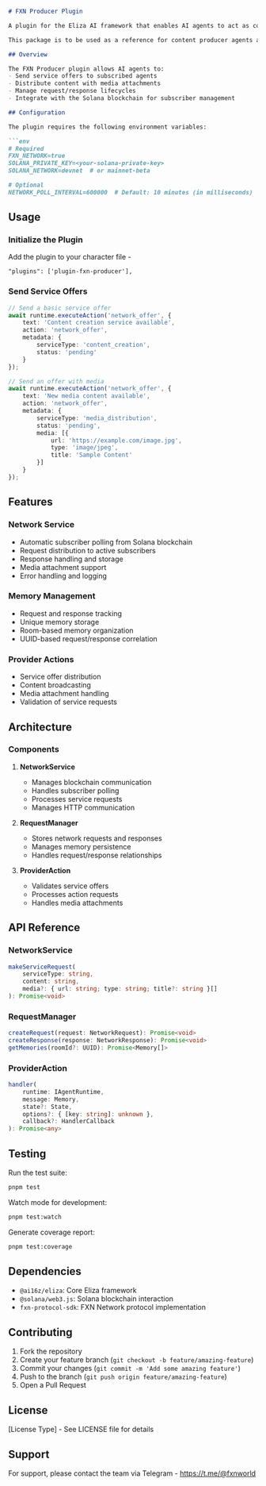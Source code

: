 ```markdown
# FXN Producer Plugin

A plugin for the Eliza AI framework that enables AI agents to act as content producers in the FXN network, sending service offers and content to subscribed agents.

This package is to be used as a reference for content producer agents across any domain.

## Overview

The FXN Producer plugin allows AI agents to:
- Send service offers to subscribed agents
- Distribute content with media attachments
- Manage request/response lifecycles
- Integrate with the Solana blockchain for subscriber management

## Configuration

The plugin requires the following environment variables:

```env
# Required
FXN_NETWORK=true
SOLANA_PRIVATE_KEY=<your-solana-private-key>
SOLANA_NETWORK=devnet  # or mainnet-beta

# Optional
NETWORK_POLL_INTERVAL=600000  # Default: 10 minutes (in milliseconds)
```

## Usage

### Initialize the Plugin

Add the plugin to your character file -

```
"plugins": ['plugin-fxn-producer'],
```

### Send Service Offers

```typescript
// Send a basic service offer
await runtime.executeAction('network_offer', {
    text: 'Content creation service available',
    action: 'network_offer',
    metadata: {
        serviceType: 'content_creation',
        status: 'pending'
    }
});

// Send an offer with media
await runtime.executeAction('network_offer', {
    text: 'New media content available',
    action: 'network_offer',
    metadata: {
        serviceType: 'media_distribution',
        status: 'pending',
        media: [{
            url: 'https://example.com/image.jpg',
            type: 'image/jpeg',
            title: 'Sample Content'
        }]
    }
});
```

## Features

### Network Service
- Automatic subscriber polling from Solana blockchain
- Request distribution to active subscribers
- Response handling and storage
- Media attachment support
- Error handling and logging

### Memory Management
- Request and response tracking
- Unique memory storage
- Room-based memory organization
- UUID-based request/response correlation

### Provider Actions
- Service offer distribution
- Content broadcasting
- Media attachment handling
- Validation of service requests

## Architecture

### Components

1. **NetworkService**
    - Manages blockchain communication
    - Handles subscriber polling
    - Processes service requests
    - Manages HTTP communication

2. **RequestManager**
    - Stores network requests and responses
    - Manages memory persistence
    - Handles request/response relationships

3. **ProviderAction**
    - Validates service offers
    - Processes action requests
    - Handles media attachments

## API Reference

### NetworkService

```typescript
makeServiceRequest(
    serviceType: string,
    content: string,
    media?: { url: string; type: string; title?: string }[]
): Promise<void>
```

### RequestManager

```typescript
createRequest(request: NetworkRequest): Promise<void>
createResponse(response: NetworkResponse): Promise<void>
getMemories(roomId?: UUID): Promise<Memory[]>
```

### ProviderAction

```typescript
handler(
    runtime: IAgentRuntime,
    message: Memory,
    state?: State,
    options?: { [key: string]: unknown },
    callback?: HandlerCallback
): Promise<any>
```

## Testing

Run the test suite:

```bash
pnpm test
```

Watch mode for development:

```bash
pnpm test:watch
```

Generate coverage report:

```bash
pnpm test:coverage
```

## Dependencies

- `@ai16z/eliza`: Core Eliza framework
- `@solana/web3.js`: Solana blockchain interaction
- `fxn-protocol-sdk`: FXN Network protocol implementation

## Contributing

1. Fork the repository
2. Create your feature branch (`git checkout -b feature/amazing-feature`)
3. Commit your changes (`git commit -m 'Add some amazing feature'`)
4. Push to the branch (`git push origin feature/amazing-feature`)
5. Open a Pull Request

## License

[License Type] - See LICENSE file for details

## Support

For support, please contact the team via Telegram - https://t.me/@fxnworld
```
